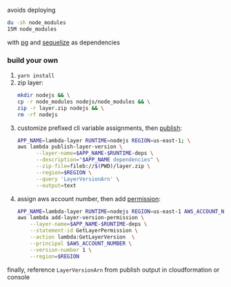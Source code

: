 avoids deploying
```sh
du -sh node_modules
15M	node_modules
```
with [pg](https://www.npmjs.com/package/pg) and [sequelize](https://www.npmjs.com/package/sequelize) as dependencies

### build your own
1. `yarn install`
1. zip layer:
    ```sh
    mkdir nodejs && \
    cp -r node_modules nodejs/node_modules && \
    zip -r layer.zip nodejs && \
    rm -rf nodejs
    ```
1. customize prefixed cli variable assignments, then [publish](https://docs.aws.amazon.com/cli/latest/reference/lambda/publish-layer-version.html):
    ```sh
    APP_NAME=lambda-layer RUNTIME=nodejs REGION=us-east-1; \
    aws lambda publish-layer-version \
          --layer-name=$APP_NAME-$RUNTIME-deps \
          --description="$APP_NAME dependencies" \
          --zip-file=fileb://$(PWD)/layer.zip \
          --region=$REGION \
          --query 'LayerVersionArn' \
          --output=text
    ```
1. assign aws account number, then add [permission](https://docs.aws.amazon.com/cli/latest/reference/lambda/add-layer-version-permission.html):
    ```sh
    APP_NAME=lambda-layer RUNTIME=nodejs REGION=us-east-1 AWS_ACCOUNT_NUMBER=123456789012; \
    aws lambda add-layer-version-permission \
        --layer-name=$APP_NAME-$RUNTIME-deps \
        --statement-id GetLayerPermission \
        --action lambda:GetLayerVersion  \
        --principal $AWS_ACCOUNT_NUMBER \
        --version-number 1 \
        --region=$REGION
    ```

finally, reference `LayerVersionArn` from publish output in cloudformation or console